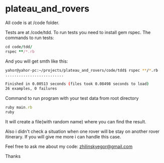 # plateau_and_rovers

All code is at /code folder.

Tests are at /code/tdd.
To run tests you need to install gem rspec.
The commands to run tests:

```ruby
cd code/tdd/
rspec **/*.rb
```

And you will get smth like this:

```bash
yahor@yahor-pc:~/projects/plateau_and_rovers/code/tdd$ rspec **/*.rb
..........................

Finished in 0.00513 seconds (files took 0.08498 seconds to load)
26 examples, 0 failures
```

Command to run program with your test data from root directory
```ruby
ruby main.rb 
ruby
```

It will create a file(with random name) where you can find the result.

Also i didn't check a situation when one rover will be stay on another rover itinerary. If you will give me more i can handle this case.

Feel free to ask me about my code: zhilinskyegor@gmail.com

Thanks
